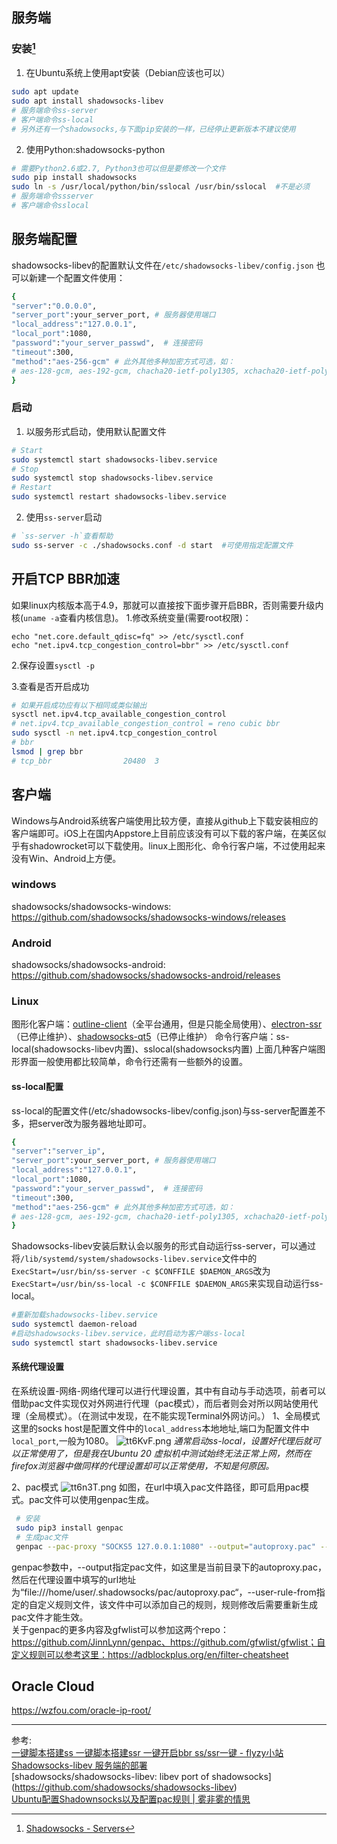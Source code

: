 ## 服务端

### 安装[^1]

1. 在Ubuntu系统上使用apt安装（Debian应该也可以）
   
```bash
sudo apt update
sudo apt install shadowsocks-libev
# 服务端命令ss-server
# 客户端命令ss-local
# 另外还有一个shadowsocks,与下面pip安装的一样，已经停止更新版本不建议使用
```
2. 使用Python:shadowsocks-python  
   
```bash
# 需要Python2.6或2.7, Python3也可以但是要修改一个文件
sudo pip install shadowsocks
sudo ln -s /usr/local/python/bin/sslocal /usr/bin/sslocal  #不是必须
# 服务端命令ssserver
# 客户端命令sslocal
```


## 服务端配置
shadowsocks-libev的配置默认文件在`/etc/shadowsocks-libev/config.json`
也可以新建一个配置文件使用：
 ```bash
 {
 "server":"0.0.0.0",
 "server_port":your_server_port, # 服务器使用端口
 "local_address":"127.0.0.1",
 "local_port":1080,
 "password":"your_server_passwd",  # 连接密码
 "timeout":300,
 "method":"aes-256-gcm" # 此外其他多种加密方式可选，如：
 # aes-128-gcm, aes-192-gcm, chacha20-ietf-poly1305, xchacha20-ietf-poly1305
 }
 ```
### 启动
1. 以服务形式启动，使用默认配置文件
 ```bash
 # Start
sudo systemctl start shadowsocks-libev.service
# Stop
sudo systemctl stop shadowsocks-libev.service
# Restart
sudo systemctl restart shadowsocks-libev.service
 ```
2. 使用`ss-server`启动
 ````bash
 # `ss-server -h`查看帮助
 sudo ss-server -c ./shadowsocks.conf -d start	#可使用指定配置文件
 ````
## 开启TCP BBR加速

如果linux内核版本高于4.9，那就可以直接按下面步骤开启BBR，否则需要升级内核(`uname -a`查看内核信息)。
1.修改系统变量(需要root权限)：

 ```
 echo "net.core.default_qdisc=fq" >> /etc/sysctl.conf
 echo "net.ipv4.tcp_congestion_control=bbr" >> /etc/sysctl.conf
 ```
2.保存设置`sysctl -p`

3.查看是否开启成功
 ```bash
 # 如果开启成功应有以下相同或类似输出
 sysctl net.ipv4.tcp_available_congestion_control
 # net.ipv4.tcp_available_congestion_control = reno cubic bbr
 sudo sysctl -n net.ipv4.tcp_congestion_control
 # bbr
 lsmod | grep bbr
 # tcp_bbr                20480  3
 ```

## 客户端

Windows与Android系统客户端使用比较方便，直接从github上下载安装相应的客户端即可。iOS上在国内Appstore上目前应该没有可以下载的客户端，在美区似乎有shadowrocket可以下载使用。linux上图形化、命令行客户端，不过使用起来没有Win、Android上方便。
### windows
shadowsocks/shadowsocks-windows: https://github.com/shadowsocks/shadowsocks-windows/releases
### Android	
shadowsocks/shadowsocks-android: https://github.com/shadowsocks/shadowsocks-android/releases
### Linux
图形化客户端：[outline-client](https://github.com/Jigsaw-Code/outline-client)（全平台通用，但是只能全局使用）、[electron-ssr](https://github.com/qingshuisiyuan/electron-ssr-backup)（已停止维护）、[shadowsocks-qt5](https://github.com/shadowsocks/shadowsocks-qt5)（已停止维护）
命令行客户端：ss-local(shadowsocks-libev内置)、sslocal(shadowsocks内置)
上面几种客户端图形界面一般使用都比较简单，命令行还需有一些额外的设置。
#### ss-local配置

ss-local的配置文件(/etc/shadowsocks-libev/config.json)与ss-server配置差不多，把server改为服务器地址即可。
   ```bash
 {
 "server":"server_ip",
 "server_port":your_server_port, # 服务器使用端口
 "local_address":"127.0.0.1",
 "local_port":1080,
 "password":"your_server_passwd",  # 连接密码
 "timeout":300,
 "method":"aes-256-gcm" # 此外其他多种加密方式可选，如：
 # aes-128-gcm, aes-192-gcm, chacha20-ietf-poly1305, xchacha20-ietf-poly1305
 }
````
Shadowsocks-libev安装后默认会以服务的形式自动运行ss-server，可以通过将`/lib/systemd/system/shadowsocks-libev.service`文件中的`ExecStart=/usr/bin/ss-server -c $CONFFILE $DAEMON_ARGS`改为`ExecStart=/usr/bin/ss-local -c $CONFFILE $DAEMON_ARGS`来实现自动运行ss-local。
   ```bash
   #重新加载shadowsocks-libev.service
   sudo systemctl daemon-reload
   #启动shadowsocks-libev.service，此时启动为客户端ss-local
   sudo systemctl start shadowsocks-libev.service
   ```

#### 系统代理设置
在系统设置-网络-网络代理可以进行代理设置，其中有自动与手动选项，前者可以借助pac文件实现仅对外网进行代理（pac模式），而后者则会对所以网站使用代理（全局模式）。（在测试中发现，在不能实现Terminal外网访问。）
1、全局模式
这里的socks host是配置文件中的`local_address`本地地址,端口为配置文件中`local_port`,一般为1080。
![tt6KvF.png](https://s1.ax1x.com/2020/06/02/tt6KvF.png)
*通常启动ss-local，设置好代理后就可以正常使用了，但是我在Ubuntu 20 虚拟机中测试始终无法正常上网，然而在firefox浏览器中做同样的代理设置却可以正常使用，不知是何原因。*

2、pac模式
![tt6n3T.png](https://s1.ax1x.com/2020/06/02/tt6n3T.png)
如图，在url中填入pac文件路径，即可启用pac模式。pac文件可以使用genpac生成。
   ```bash
    # 安装
    sudo pip3 install genpac
    # 生成pac文件
    genpac --pac-proxy "SOCKS5 127.0.0.1:1080" --output="autoproxy.pac" --gfwlist-url="https://pagure.io/gfwlist/raw/master/f/gfwlist.txt" --user-rule-from="user-rules.txt"
   ```
   genpac参数中，--output指定pac文件，如这里是当前目录下的autoproxy.pac，然后在代理设置中填写的url地址为“file:///home/user/.shadowsocks/pac/autoproxy.pac“，--user-rule-from指定的自定义规则文件，该文件中可以添加自己的规则，规则修改后需要重新生成pac文件才能生效。  
   关于genpac的更多内容及gfwlist可以参加这两个repo：https://github.com/JinnLynn/genpac、https://github.com/gfwlist/gfwlist；自定义规则可以参考这里：https://adblockplus.org/en/filter-cheatsheet

## Oracle Cloud

https://wzfou.com/oracle-ip-root/

---

参考:  
[一键脚本搭建ss 一键脚本搭建ssr 一键开启bbr ss/ssr一键 - flyzy小站](https://www.flyzy2005.com/fan-qiang/shadowsocks/install-shadowsocks-in-one-command/#BBR)  
[Shadowsocks-libev 服务端的部署](https://cokebar.info/archives/767)  
[shadowsocks/shadowsocks-libev: libev port of shadowsocks] (https://github.com/shadowsocks/shadowsocks-libev)  
[Ubuntu配置Shadownsocks以及配置pac规则 | 雾非雾的情思](https://www.mspring.org/2018/11/17/Ubuntu%E9%85%8D%E7%BD%AEShadownsocks%E4%BB%A5%E5%8F%8A%E9%85%8D%E7%BD%AEpac%E8%A7%84%E5%88%99/)


[^1]: [Shadowsocks - Servers](https://shadowsocks.org/en/download/servers.html)